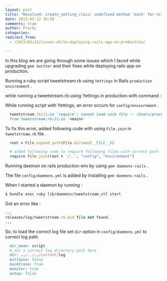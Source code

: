 ```yaml
---
layout: post
title: "Resolved: create_yetting_class: undefined method 'each' for nil:NilClass"
date: 2013-03-12 16:59
comments: true
author: Prachi
categories:
redirect_from: 
  - /2013/03/12/issues-while-deploying-rails-app-on-production/

---
```


In this blog we are going through some issues which I faced while upgrading `gem twitter` and their fixes while deploying rails app on production.

Running a ruby script tweetstream.rb using `Yettings` in Rails `production environment` .

  while running a tweetstream.rb using Yettings in production with command :


While running script with Yettings, an error occurs for `config/enviornment` .


```ruby
  tweetstream.rb:11:in `require': cannot load such file -- /Users/prachi/work/cuberoot/rubybeats/aggregator/config/environment.rb (LoadError)
  from tweetstream.rb:11:in `<main>'
```


  To fix this error, added following code with using `File.join` in `tweetstream.rb` file .

```ruby
  root = File.expand_path(File.dirname(__FILE__))

  # added following code to require following files with correct path
  require File.join(root + '/..', "config", "environment")
```

<!-- more -->

Running daemon on rails production env by using `gem daemons-rails` .

  The file `config/daemons.yml` is added by installing `gem daemons-rails` .

  When I started a daemon  by running :

```ruby
$ bundle exec ruby lib/daemons/tweetstream_ctl start
```

  Got an error like :

```ruby
...
releases/log/tweetstream.rb.pid file not found.
...
```
  So, to load the correct log file set  `dir` option in `config/daemons.yml` to correct log path.

```ruby
  dir_mode: script
  # set a correct log directory path here
  dir: ../../../current/log
  multiple: false
  backtrace: true
  monitor: true
  ontop: false
```
